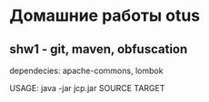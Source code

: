 # Домашние работы otus
## shw1 - git, maven, obfuscation
dependecies: apache-commons, lombok

USAGE: java -jar jcp.jar SOURCE TARGET

